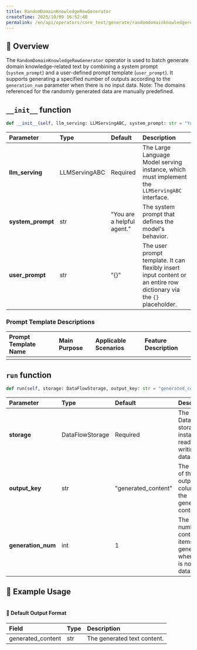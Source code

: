 ```yaml
---
title: RandomDomainKnowledgeRowGenerator
createTime: 2025/10/09 16:52:48
permalink: /en/api/operators/core_text/generate/randomdomainknowledgerowgenerator/
---
```


## 📘 Overview
The `RandomDomainKnowledgeRowGenerator` operator is used to batch generate domain knowledge-related text by combining a system prompt (`system_prompt`) and a user-defined prompt template (`user_prompt`). It supports generating a specified number of outputs according to the `generation_num` parameter when there is no input data. Note: The domains referenced for the randomly generated data are manually predefined.

## `__init__` function
```python
def __init__(self, llm_serving: LLMServingABC, system_prompt: str = "You are a helpful agent.", user_prompt: str = "{}")
```
| Parameter | Type | Default | Description |
| :--- | :--- | :--- | :--- |
| **llm_serving** | LLMServingABC | Required | The Large Language Model serving instance, which must implement the `LLMServingABC` interface. |
| **system_prompt** | str | "You are a helpful agent." | The system prompt that defines the model's behavior. |
| **user_prompt** | str | "{}" | The user prompt template. It can flexibly insert input content or an entire row dictionary via the `{}` placeholder. |

### Prompt Template Descriptions
| Prompt Template Name | Main Purpose | Applicable Scenarios | Feature Description |
| :--- | :--- | :--- | :--- |
| | | | |

## `run` function
```python
def run(self, storage: DataFlowStorage, output_key: str = "generated_content", generation_num: int = 1)
```
| Parameter | Type | Default | Description |
| :--- | :--- | :--- | :--- |
| **storage** | DataFlowStorage | Required | The DataFlow storage instance for reading and writing data. |
| **output_key** | str | "generated_content" | The name of the output column for the generated content. |
| **generation_num** | int | 1 | The number of content items to generate when there is no input data. |

## 🧠 Example Usage
```python

```
#### 🧾 Default Output Format
| Field | Type | Description |
| :--- | :--- | :--- |
| generated_content | str | The generated text content. |
